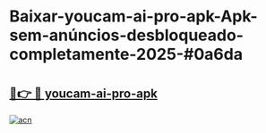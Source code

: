 # Baixar-youcam-ai-pro-apk-Apk-sem-anúncios-desbloqueado-completamente-2025-#0a6da

# <h2><a href="https://ainizakaria.my?title=youcam-ai-pro-apk&ref=24M">🔗👉 🔴 youcam-ai-pro-apk</a></h2>

[![acn](https://github.com/user-attachments/assets/0f9c940e-d8b0-45ae-aac7-cd30a18b3e1c)](https://ainizakaria.my?title=youcam-ai-pro-apk&ref=24M)

